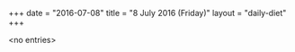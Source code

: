 +++
date = "2016-07-08"
title = "8 July 2016 (Friday)"
layout = "daily-diet"
+++

<p>&lt;no entries&gt;</p>